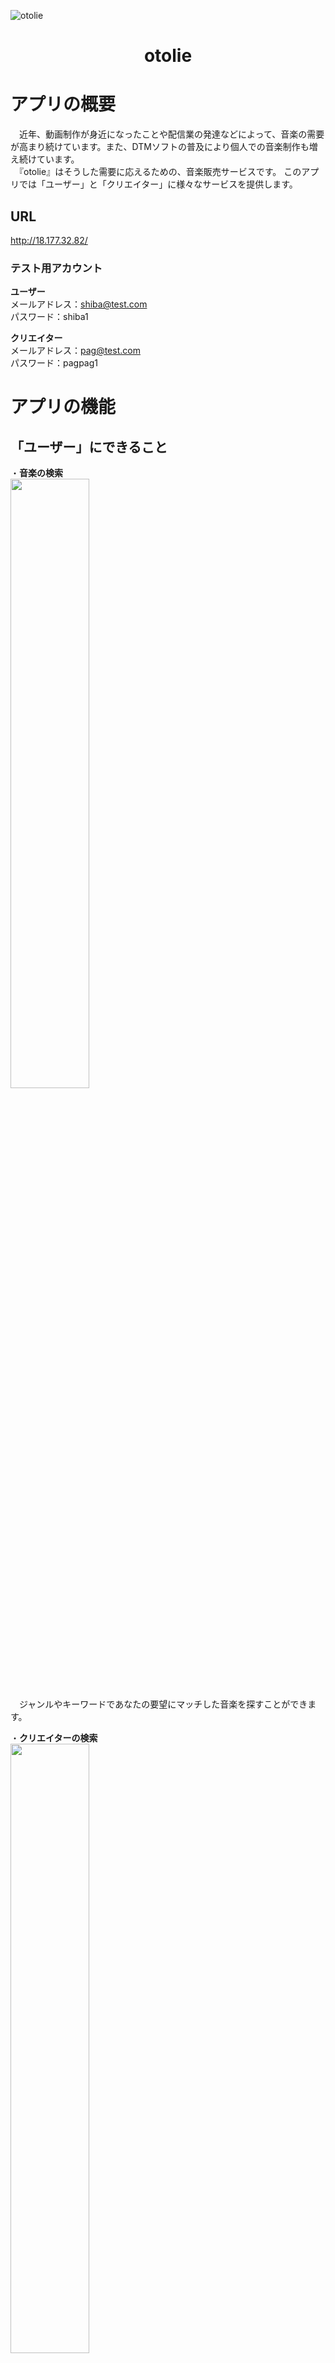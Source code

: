 ![otolie](https://user-images.githubusercontent.com/86698464/129831593-0872e499-093a-45c0-94c5-ea92da1e6332.png)
<h1 align="center">otolie</h1>

# アプリの概要
　近年、動画制作が身近になったことや配信業の発達などによって、音楽の需要が高まり続けています。また、DTMソフトの普及により個人での音楽制作も増え続けています。<br>
　『otolie』はそうした需要に応えるための、音楽販売サービスです。
このアプリでは「ユーザー」と「クリエイター」に様々なサービスを提供します。

## URL 
http://18.177.32.82/

### テスト用アカウント
<b>ユーザー</b>  
メールアドレス：shiba@test.com  
パスワード：shiba1

<b>クリエイター</b>  
メールアドレス：pag@test.com  
パスワード：pagpag1


# アプリの機能

## 「ユーザー」にできること
・<b>音楽の検索</b>  
<img src="https://user-images.githubusercontent.com/86698464/129841326-1d750472-ca55-45d0-a42b-0a3155abd6c7.png" width=50%>  
　ジャンルやキーワードであなたの要望にマッチした音楽を探すことができます。 

・<b>クリエイターの検索</b>  
<img src="https://user-images.githubusercontent.com/86698464/129841679-c43140ae-9de1-46d7-b48f-3e6085278a33.png" width=50%>   
　クリエイター名やプロフィールからお気に入りのクリエイターを見つけ出すことができます。

・<b>有料音楽の視聴、購入</b>  
<img src="https://user-images.githubusercontent.com/86698464/129833670-292e05d3-dd9e-496e-84a1-65a322c9129a.png" width=50%>   
　カード情報を入力し購入することで、音源データをダウンロードできるようになります。  

・<b>クリエイターへの作曲依頼</b>  
<img src="https://user-images.githubusercontent.com/86698464/129834225-0d349256-8d9f-436a-a29b-f61182361bee.png" width=50%>  
　クリエイターに作曲依頼をする際、依頼料の相場や、納期などの勝手が分からずに計画が頓挫してしまうことが考えられます。このアプリでは、「作曲依頼プラン」という形でクリエイター側からあらかじめ条件を提示しておくことで、円滑な依頼をすることが可能となっています。  
　作曲依頼を購入すると、使用用途や要望が自動でクリエイターのメッセージに送信されます。(下記画像参照)  

・<b>クリエイターとのコミュニケーション</b>  
<img src="https://user-images.githubusercontent.com/86698464/129840371-ab153556-71e0-41fa-9ce7-1a0c86c15134.png" width=50%>  
クリエイターの詳細ページのメールアイコンをクリックすることで、ダイレクトメッセージを送ることができます。

## 「クリエイター」にできること
・<b>オリジナル楽曲の販売</b>  
<img src="https://user-images.githubusercontent.com/86698464/129843328-e67924cc-956a-47f7-860b-2a2a9d7cbb72.png" width=50%>  
音源データさえあれば、楽曲をすぐに販売することができます。  

・<b>作曲依頼プランの販売</b>  
<img src="https://user-images.githubusercontent.com/86698464/129843631-2c9989ae-d365-4592-b729-d32d2c22c002.png" width=50%>  
・<b>ユーザーを検索</b>  
<img src="https://user-images.githubusercontent.com/86698464/129843975-57873346-e718-4fb5-9ba3-1362af97fd21.png" width=50%>  
ユーザーをユーザー名やプロフィールで検索することができます。 

・<b>ユーザーとのコミュニケーション</b>  
<img src="https://user-images.githubusercontent.com/86698464/129844309-549e292d-b723-449b-afa2-4bed8dadefcc.png" width=50%>  


# 本アプリの目的
現在、動画制作、配信業、イベント企画など、様々な場面において音楽は必要不可欠なものとなっており、その需要は大きいものとなっています。

### <b>オリジナリティの高い、高品質な音楽を</b>
インターネット上にフリー音源は沢山存在しますが、そうした音源だとオリジナリティに欠けてしまうという問題があります。  
本アプリでは有料の音源を集め、よりオリジナリティの高い、高品質な音楽を探すことができます。

### <b>作曲依頼の敷居の高さを解消</b>
作曲の依頼を出す際、依頼料の相場や依頼した音源の作成期間の目安がわからず、依頼を出すこと自体が難しくなってしまうという課題がありました。  
本アプリでは、あらかじめクリエイター側が作曲プランとして料金や納期を提示しておくことで、そうした課題を解消しています。

### <b>オリジナル曲を求めるユーザーを見つけやすく</b>
動画をはじめとした、個人レベルのプロダクト制作の普及や、配信者のプロモーションなど、オリジナル曲の需要は高まっています。しかし、そのようにオリジナル楽曲を求めている人をSNSなどで検索して探していくのは骨の折れる作業です。  
本アプリでは動画製作者やイベント企画者などユーザーを検索し、コミュニケーションを取れるようになっており、より容易に顧客を見つけ出すことができます。

# テーブル設計

## user テーブル

| Column             | Type   | Options     |
| ------------------ | ------ | ----------- |
| name               | string | null: false |
| email              | string | null: false |
| encrypted_password | string | null: false |
| profile            | text   | null: false |

### Association
-has_many :dls  
-has_many :songs, through: :dls  
-has_many :chats, dependent: :destroy  
-has_many :messages, dependent: :destroy


## creators テーブル

| Column             | Type   | Options     |
| ------------------ | ------ | ----------- |
| c_name             | string | null: false |
| email              | string | null: false |
| encrypted_password | string | null: false |
| profile            | text   | null: false |

### Association
-has_many :songs  
-has_many :plans, dependent: :destroy  
-has_many :chats, dependent: :destroy  
-has_many :messages, dependent: :destroy  

## songs テーブル

| Column      | Type       | Options                        |
| ----------- | ---------- | ------------------------------ |
| title       | string     | null: false                    |
| audio       | string     | null: false                    |
| genre_id    | string     | null: false                    |
| description | text       | null: false                    |
| price       | integer    | null: false,                   |
| image       | string     |                                |
| song        | references | null: false, foreign_key: true |

### Association
-belongs_to :creator  
-has many :users, through :dls

### dls テーブル

| Column | Type       | Options                        |
| ------ | ---------- | ------------------------------ |
| user   | references | null: false, foreign_key: true |
| song   | references | null: false, foreign_key: true |

### Association
-belongs_to :user  
-belongs_to :song

### plans テーブル

| Column      | Type       | Options                        |
| ----------- | ---------- | ------------------------------ |
| course      | string     | null: false                    |
| description | text       | null: false                    |
| price       | integer    | null: false                    |
| delivery    | string     | null: false                    |
| creator     | references | null: false, foreign_key: true |

### Association
-belongs_to :creator

### orders テーブル

| Column | Type       | Options                        |
| ------ | ---------- | ------------------------------ |
| user   | references | null: false, foreign_key: true |
| plan   | references | null: false, foreign_key: true |

### Association

-belongs_to :user  
-belongs_to :plan  
-has_one :request


### requests テーブル

| Column  | Type       | Options                        |
| ------- | ---------- | ------------------------------ |
| purpose | string     | null: false                    |
| demand  | string     | null: false                    |
| order   | references | null: false, foreign_key: true |

### Association
-belongs_to :order

### chats テーブル

| Column | Type       | Options                        |
| ------ | ---------- | ------------------------------ |
| user   | references | null: false, foreign_key: true |
| creator| references | null: false, foreign_key: true |

### Association
-belongs_to :user  
-belongs_to :creator  
-has_many :messages, dependent: :destroy

### messages テーブル

| Column  | Type       | Options                        |
| ------- | ---------- | ------------------------------ |
| text    | string     | null: false                    |
| user    | references | null: false, foreign_key: true |
| creator | references | null: false, foreign_key: true |
| chat    | references | null: false, foreign_key: true |

### Association
-belongs_to :creator, optional: true  
-belongs_to :user, optional: true  
-belongs_to :chat  

# ローカルでの構築方法
・rails v 6.0.0

$ git clone https://github.com/koluhei/otolie.git  
$ cd otolie  
$ bundle install  
$ rails db:create  
$ rails db:migrate  
$ rails s  
http://localhost:3000 へアクセス  